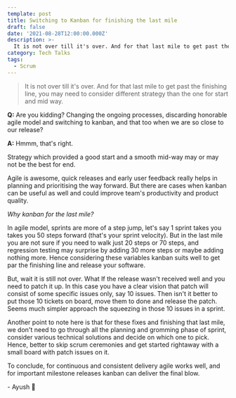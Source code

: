 ```yaml
---
template: post
title: Switching to Kanban for finishing the last mile
draft: false
date: '2021-08-28T12:00:00.000Z'
description: >-
  It is not over till it's over. And for that last mile to get past the finishing line, you may need to consider different strategy than the one for start and mid way.
category: Tech Talks
tags:
  - Scrum
---
```


>   It is not over till it's over. And for that last mile to get past the finishing line, you may need to consider different strategy than the one for start and mid way.


**Q:** Are you kidding? Changing the ongoing processes, discarding honorable agile model and switching to kanban, and that too when we are so close to our release?

**A:** Hmmm, that's right.

Strategy which provided a good start and a smooth mid-way may or may not be the best for end.

Agile is awesome, quick releases and early user feedback really helps in planning and prioritising the way forward. But there are cases when kanban can be useful as well and could improve team's productivity and product quality.

*Why kanban for the last mile?*

In agile model, sprints are more of a step jump, let's say 1 sprint takes you takes you 50 steps forward (that's your sprint velocity). But in the last mile you are not sure if you need to walk just 20 steps or 70 steps, and regression testing may surprise by adding 30 more steps or maybe adding nothing more. Hence considering these variables kanban suits well to get par the finishing line and release your software.

But, wait it is still not over. What If the release wasn't received well and you need to patch it up.
In this case you have a clear vision that patch will consist of some specific issues only, say 10 issues. Then isn't it better to put those 10 tickets on board, move them to done and release the patch. Seems much simpler approach the squeezing in those 10 issues in a sprint.

Another point to note here is that for these fixes and finishing that last mile, we don't need to go through all the planning and gromming phase of sprint, consider various technical solutions and decide on which one to pick. Hence, better to skip scrum ceremonies and get started rightaway with a small board with patch issues on it.

To conclude, for continuous and consistent delivery agile works well, and for important milestone releases kanban can deliver the final blow.

\- Ayush 🙂